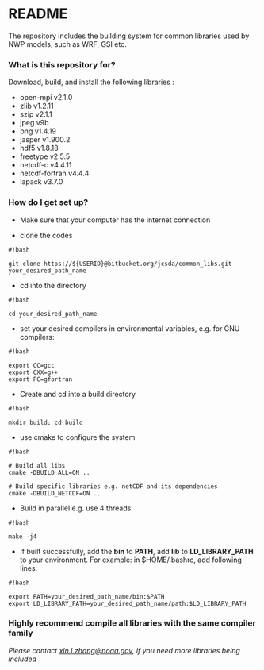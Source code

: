 # README #

The repository includes the building system for common libraries used by NWP models, such as WRF, GSI etc.

### What is this repository for? ###

Download, build, and install the following libraries :

* open-mpi v2.1.0
* zlib v1.2.11
* szip v2.1.1
* jpeg v9b
* png v1.4.19
* jasper v1.900.2 
* hdf5 v1.8.18
* freetype v2.5.5
* netcdf-c v4.4.11
* netcdf-fortran v4.4.4
* lapack v3.7.0

### How do I get set up? ###

* Make sure that your computer has the internet connection

* clone the codes

```
#!bash

git clone https://${USERID}@bitbucket.org/jcsda/common_libs.git your_desired_path_name
```
  
* cd into the directory

```
#!bash

cd your_desired_path_name
```

* set your desired compilers in environmental variables, e.g. for GNU compilers:

```
#!bash

export CC=gcc
export CXX=g++
export FC=gfortran
```
  
* Create and cd into a build directory
```
#!bash

mkdir build; cd build
```

* use cmake to configure the system

```
#!bash

# Build all libs
cmake -DBUILD_ALL=ON ..

# Build specific libraries e.g. netCDF and its dependencies
cmake -DBUILD_NETCDF=ON ..
```

* Build in parallel e.g. use 4 threads
```
#!bash

make -j4
```

* If built successfully, add the **bin** to **PATH**, add **lib** to **LD\_LIBRARY\_PATH** to your environment. For example: in $HOME/.bashrc, add following lines:

```
#!bash

export PATH=your_desired_path_name/bin:$PATH
export LD_LIBRARY_PATH=your_desired_path_name/path:$LD_LIBRARY_PATH
```
  
### Highly recommend compile all libraries with the same compiler family ###

*Please contact xin.l.zhang@noaa.gov, if you need more libraries being included*